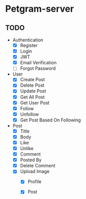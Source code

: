 # Petgram-server

## TODO

- Authentication
    - [x] Register
    - [x] Login
    - [x] JWT
    - [x] Email Verification
    - [ ] Forgot Password
- User
    - [x] Create Post
    - [x] Delete Post
    - [x] Update Post
    - [x] Get All Post
    - [x] Get User Post
    - [x] Follow
    - [x] Unfollow
    - [x] Get Post Based On Following
- Post
    - [x] Title
    - [x] Body
    - [x] Like
    - [x] Unlike
    - [x] Comment
    - [x] Posted By
    - [x] Delete Comment
    - [x] Upload Image
        - [x] Profile
        - [x] Post
        
